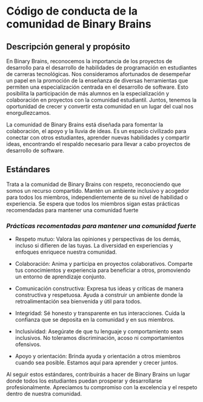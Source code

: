# Código de conducta de la comunidad de Binary Brains
## Descripción general y propósito
En Binary Brains, reconocemos la importancia de los proyectos de desarrollo para el desarrollo de habilidades de programación en estudiantes de carreras tecnológicas. 
Nos consideramos afortunados de desempeñar un papel en la promoción de la enseñanza de diversas herramientas que permiten una especialización centrada en el desarrollo de software. 
Esto posibilita la participación de más alumnos en la especialización y colaboración en proyectos con la comunidad estudiantil. Juntos, tenemos la oportunidad de crecer y 
convertir esta comunidad en un lugar del cual nos enorgullezcamos.

La comunidad de Binary Brains está diseñada para fomentar la colaboración, el apoyo y la lluvia de ideas. Es un espacio civilizado para conectar con otros estudiantes, 
aprender nuevas habilidades y compartir ideas, encontrando el respaldo necesario para llevar a cabo proyectos de desarrollo de software.

## Estándares
Trata a la comunidad de Binary Brains con respeto, reconociendo que somos un recurso compartido. Mantén un ambiente inclusivo y acogedor para todos los miembros,
independientemente de su nivel de habilidad o experiencia. Se espera que todos los miembros sigan estas prácticas recomendadas para mantener una comunidad fuerte

###  *Prácticas recomentadas para mantener una comunidad fuerte*
- Respeto mutuo: Valora las opiniones y perspectivas de los demás, incluso si difieren de las tuyas. La diversidad en experiencias y enfoques enriquece nuestra comunidad.

- Colaboración: Anima y participa en proyectos colaborativos. Comparte tus conocimientos y experiencia para beneficiar a otros, promoviendo un entorno de aprendizaje conjunto.

- Comunicación constructiva: Expresa tus ideas y críticas de manera constructiva y respetuosa. Ayuda a construir un ambiente donde la retroalimentación sea bienvenida y útil para todos.

- Integridad: Sé honesto y transparente en tus interacciones. Cuida la confianza que se deposita en la comunidad y en sus miembros.

- Inclusividad: Asegúrate de que tu lenguaje y comportamiento sean inclusivos. No toleramos discriminación, acoso ni comportamientos ofensivos.

- Apoyo y orientación: Brinda ayuda y orientación a otros miembros cuando sea posible. Estamos aquí para aprender y crecer juntos.

Al seguir estos estándares, contribuirás a hacer de Binary Brains un lugar donde todos los estudiantes puedan prosperar y desarrollarse profesionalmente. Apreciamos tu compromiso con la excelencia y el respeto dentro de nuestra comunidad.
